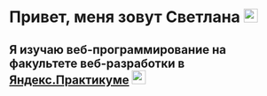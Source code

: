 # Привет, меня зовут Светлана <img src="https://media.giphy.com/media/hvRJCLFzcasrR4ia7z/giphy.gif" width="25px"> 
## Я изучаю веб-программирование на факультете веб-разработки в [Яндекс.Практикуме](https://praktikum.yandex.ru/) <img src ="https://media.giphy.com/media/LNk9FZTBjbCSlaxsQ0/giphy.gif" width="25px">
